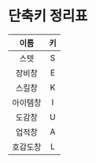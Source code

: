 # 단축키 정리표

  | 이름 | 키 |
  | :---: | :---: |
  | 스텟 | S |
  | 장비창 | E |
  | 스킬창 | K |
  | 아이템창 | I |
  | 도감창 | U |
  | 업적창 | A |
  | 호감도창 | L |
